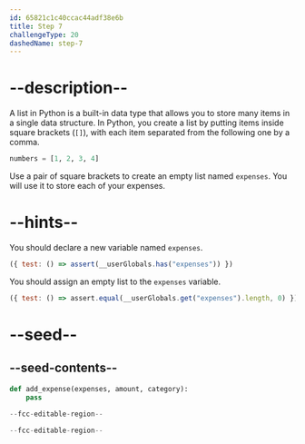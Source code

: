 ```yaml
---
id: 65821c1c40ccac44adf38e6b
title: Step 7
challengeType: 20
dashedName: step-7
---
```


# --description--

A list in Python is a built-in data type that allows you to store many items in a single data structure. In Python, you create a list by putting items inside square brackets (`[]`), with each item separated from the following one by a comma.

```py
numbers = [1, 2, 3, 4]
```

Use a pair of square brackets to create an empty list named `expenses`. You will use it to store each of your expenses.

# --hints--

You should declare a new variable named `expenses`.

```js
({ test: () => assert(__userGlobals.has("expenses")) })
```

You should assign an empty list to the `expenses` variable.

```js
({ test: () => assert.equal(__userGlobals.get("expenses").length, 0) })
```

# --seed--

## --seed-contents--

```py
def add_expense(expenses, amount, category):
    pass
    
--fcc-editable-region--

--fcc-editable-region--
```
